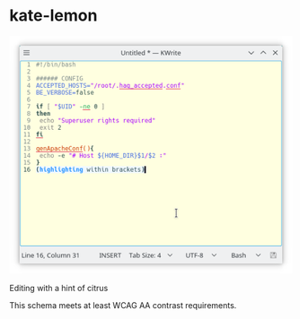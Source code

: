 # kate-lemon

![alt text](https://github.com/nortexoid/kate-lemon/blob/master/Screenshot.png)

Editing with a hint of citrus

This schema meets at least WCAG AA contrast requirements.
